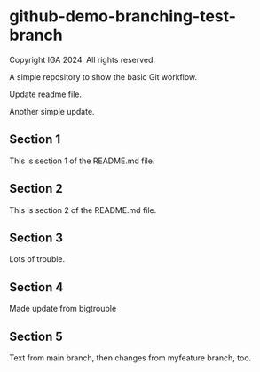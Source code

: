 # github-demo-branching-test-branch

Copyright IGA 2024. All rights reserved.

A simple repository to show the basic Git workflow.

Update readme file.

Another simple update.

## Section 1
This is section 1 of the README.md file.

## Section 2
This is section 2 of the README.md file.

## Section 3
Lots of trouble.

## Section 4
Made update from bigtrouble

## Section 5
Text from main branch, then changes from myfeature branch, too.